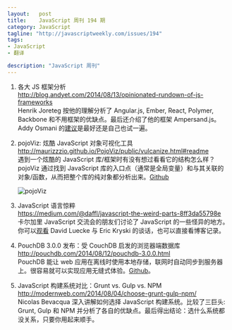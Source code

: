 ```yaml
--- 
layout:   post
title:    JavaScript 周刊 194 期
category: JavaScript
tagline: "http://javascriptweekly.com/issues/194"
tags: 
- JavaScript
- 翻译

description: "JavaScript 周刊"
---
```


1. 各大 JS 框架分析  
   <http://blog.andyet.com/2014/08/13/opinionated-rundown-of-js-frameworks>  
   Henrik Joreteg 按他的理解分析了 Angular.js, Ember, React, Polymer, Backbone 和不用框架的优缺点。最后还介绍了他的框架 Ampersand.js。 Addy Osmani 的[建议](https://twitter.com/addyosmani/status/499891579361177601)是最好还是自己也试一遍。

1. pojoViz: 炫酷 JavaScript 对象可视化工具  
   <http://maurizzzio.github.io/PojoViz/public/vulcanize.html#readme>  
   遇到一个炫酷的 JavaScript 库/框架时有没有想过看看它的结构怎么样？pojoViz 通过找到 JavaScript 库的入口点（通常是全局变量）和与其关联的对象/函数，从而把整个库的纯对象都分析出来。[Github](https://github.com/maurizzzio/PojoViz)
   
   ![pojoViz](http://top.jobbole.com/wp-content/uploads/sites/8/2014/08/bab1cc9f8bbc34a63a84f73e38f7009c.gif)

1. JavaScript 语言惊粹  
   <https://medium.com/@daffl/javascript-the-weird-parts-8ff3da55798e>  
   卡尔加里 JavaScript 交流会的朋友们讨论了 JavaScript 的一些怪异的地方。你可以[观看](https://www.youtube.com/watch?v=MihuqHhnFVo) David Luecke 与 Eric Kryski 的谈话，也可以直接看博客记录。

1. PouchDB 3.0.0 发布：受 CouchDB 启发的浏览器端数据库  
   <http://pouchdb.com/2014/08/12/pouchdb-3.0.0.html>  
   PouchDB 能让 web 应用在离线时使用本地存储，联网时自动同步到服务器上。很容易就可以实现应用无缝式体验。[Github](https://github.com/pouchdb/pouchdb)。

1. JavaScript 构建系统对比：Grunt vs. Gulp vs. NPM  
   <http://modernweb.com/2014/08/04/choose-grunt-gulp-npm/>  
   Nicolas Bevacqua 深入讲解如何选择 JavaScript 构建系统。比较了三巨头: Grunt, Gulp 和 NPM 并分析了各自的优缺点。最后得出结论：选什么系统都没关系，只要你用起来顺手。